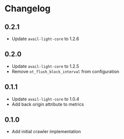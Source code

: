 # Changelog

## 0.2.1

- Update `avail-light-core` to 1.2.6

## 0.2.0

- Update `avail-light-core` to 1.2.5
- Remove `ot_flush_block_interval` from configuration

## 0.1.1

- Update `avail-light-core` to 1.0.4
- Add back origin attribute to metrics

## 0.1.0

- Add initial crawler implementation

